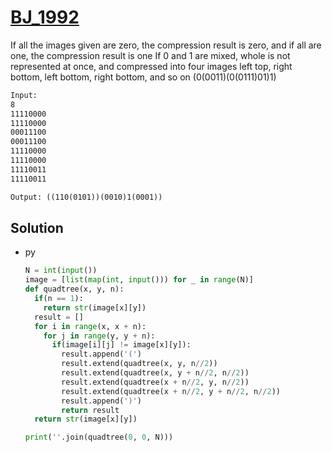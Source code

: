 # [BJ_1992](https://acmicpc.net/problem/1992)

If all the images given are zero, the compression result is zero, and if all are one, the compression result is one
If 0 and 1 are mixed, whole is not represented at once, and compressed into four images
left top, right bottom, left bottom, right bottom, and so on
(0(0011)(0(0111)01)1)

```txt
Input:
8
11110000
11110000
00011100
00011100
11110000
11110000
11110011
11110011

Output: ((110(0101))(0010)1(0001))
```

## Solution

* py

  ```py
  N = int(input())
  image = [list(map(int, input())) for _ in range(N)]
  def quadtree(x, y, n):
    if(n == 1):
      return str(image[x][y])
    result = []
    for i in range(x, x + n):
      for j in range(y, y + n):
        if(image[i][j] != image[x][y]):
          result.append('(')
          result.extend(quadtree(x, y, n//2))
          result.extend(quadtree(x, y + n//2, n//2))
          result.extend(quadtree(x + n//2, y, n//2))
          result.extend(quadtree(x + n//2, y + n//2, n//2))
          result.append(')')
          return result
    return str(image[x][y])

  print(''.join(quadtree(0, 0, N)))
  ```
